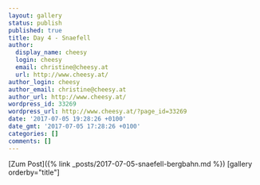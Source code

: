 ```yaml
---
layout: gallery
status: publish
published: true
title: Day 4 - Snaefell
author:
  display_name: cheesy
  login: cheesy
  email: christine@cheesy.at
  url: http://www.cheesy.at/
author_login: cheesy
author_email: christine@cheesy.at
author_url: http://www.cheesy.at/
wordpress_id: 33269
wordpress_url: http://www.cheesy.at/?page_id=33269
date: '2017-07-05 19:28:26 +0100'
date_gmt: '2017-07-05 17:28:26 +0100'
categories: []
comments: []
---
```


[Zum Post]({% link _posts/2017-07-05-snaefell-bergbahn.md %})
[gallery orderby="title"]
